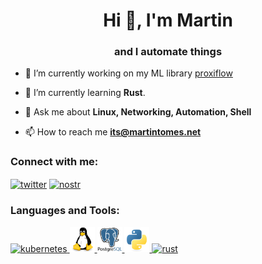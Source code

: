 <h1 align="center">Hi 👋, I'm Martin</h1>
<h3 align="center">and I automate things</h3>

- 🔭 I’m currently working on my ML library [proxiflow](https://gitlab.com/martintomes/proxiflow)

- 🌱 I’m currently learning **Rust**.

- 💬 Ask me about **Linux, Networking, Automation, Shell**

- 📫 How to reach me **its@martintomes.net**

<h3 align="left">Connect with me:</h3>
<p align="left">
<a href="https://twitter.com/martintomes" target="blank"><img align="center" src="https://raw.githubusercontent.com/rahuldkjain/github-profile-readme-generator/master/src/images/icons/Social/twitter.svg" alt="twitter" height="30" width="40" /></a>
<a href="https://primal.net/p/npub108py9c0zgmvmz2gtksmkr5qedete2el44y39pk3rpxv2gchrn8kshhxcqm" target="blank"><img align="center" src="https://raw.githubusercontent.com/mbarulli/nostr-logo/234544f9308c48afe0f4be7c19f1406c7fe9e37c/SVG/nostr-icon-white-on-purple.svg" alt="nostr" height="30" width="40" /></a>
</p>

<h3 align="left">Languages and Tools:</h3>
<p align="left"> <a href="https://kubernetes.io" target="_blank" rel="noreferrer"> <img src="https://www.vectorlogo.zone/logos/kubernetes/kubernetes-icon.svg" alt="kubernetes" width="40" height="40"/> </a> <a href="https://www.linux.org/" target="_blank" rel="noreferrer"> <img src="https://raw.githubusercontent.com/devicons/devicon/master/icons/linux/linux-original.svg" alt="linux" width="40" height="40"/> </a> <a href="https://www.postgresql.org" target="_blank" rel="noreferrer"> <img src="https://raw.githubusercontent.com/devicons/devicon/master/icons/postgresql/postgresql-original-wordmark.svg" alt="postgresql" width="40" height="40"/> </a> <a href="https://www.python.org" target="_blank" rel="noreferrer"> <img src="https://raw.githubusercontent.com/devicons/devicon/master/icons/python/python-original.svg" alt="python" width="40" height="40"/> </a> <a href="https://www.rust-lang.org/" target="_blank" rel="noreferrer"> <img src="https://www.vectorlogo.zone/logos/rust-lang/rust-lang-icon.svg" alt="rust" width="40" height="40"/> </a> 






